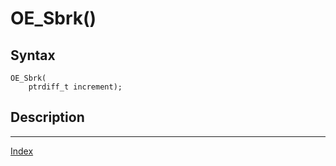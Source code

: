 # OE_Sbrk()



## Syntax

    OE_Sbrk(
        ptrdiff_t increment);
## Description 

---
[Index](index.md)

